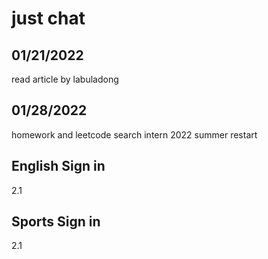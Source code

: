 # just chat
## 01/21/2022
read article by labuladong
## 01/28/2022
homework and leetcode
search intern 2022 summer
restart

## English Sign in
2.1

## Sports Sign in
2.1
